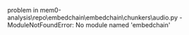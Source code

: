 problem in mem0-analysis\repo\embedchain\embedchain\chunkers\audio.py - ModuleNotFoundError: No module named 'embedchain'
